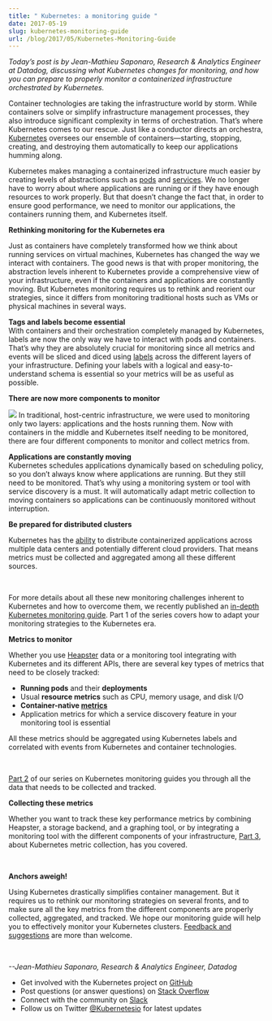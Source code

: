 ```yaml
---
title: " Kubernetes: a monitoring guide "
date: 2017-05-19
slug: kubernetes-monitoring-guide
url: /blog/2017/05/Kubernetes-Monitoring-Guide
---
```

_Today’s post is by Jean-Mathieu Saponaro, Research & Analytics Engineer at Datadog, discussing what Kubernetes changes for monitoring, and how you can prepare to properly monitor a containerized infrastructure orchestrated by Kubernetes._  


Container technologies are taking the infrastructure world by storm. While containers solve or simplify infrastructure management processes, they also introduce significant complexity in terms of orchestration. That’s where Kubernetes comes to our rescue. Just like a conductor directs an orchestra, [Kubernetes](/docs/concepts/overview/what-is-kubernetes/) oversees our ensemble of containers—starting, stopping, creating, and destroying them automatically to keep our applications humming along.  

Kubernetes makes managing a containerized infrastructure much easier by creating levels of abstractions such as [pods](/docs/concepts/workloads/pods/pod/) and [services](/docs/concepts/services-networking/service/). We no longer have to worry about where applications are running or if they have enough resources to work properly. But that doesn’t change the fact that, in order to ensure good performance, we need to monitor our applications, the containers running them, and Kubernetes itself.  

**Rethinking monitoring for the Kubernetes era**  

Just as containers have completely transformed how we think about running services on virtual machines, Kubernetes has changed the way we interact with containers. The good news is that with proper monitoring, the abstraction levels inherent to Kubernetes provide a comprehensive view of your infrastructure, even if the containers and applications are constantly moving. But Kubernetes monitoring requires us to rethink and reorient our strategies, since it differs from monitoring traditional hosts such as VMs or physical machines in several ways.  

**Tags and labels become essential**  
With containers and their orchestration completely managed by Kubernetes, labels are now the only way we have to interact with pods and containers. That’s why they are absolutely crucial for monitoring since all metrics and events will be sliced and diced using [labels](/docs/concepts/overview/working-with-objects/labels/) across the different layers of your infrastructure. Defining your labels with a logical and easy-to-understand schema is essential so your metrics will be as useful as possible.  

**There are now more components to monitor**  

[![](https://lh5.googleusercontent.com/tN8tzKcXWAFWF0TD9u9UkTFJakHsrdjtRx56WiF75UYwMKu8teFyr6LpLGjpuOWSr52M-l3do5r3a6VWi6VwhRWuaquCpGty8ksI585D9YuCL3t7DAcItJUwW6mlrM2jUw_jVq6A)](https://lh5.googleusercontent.com/tN8tzKcXWAFWF0TD9u9UkTFJakHsrdjtRx56WiF75UYwMKu8teFyr6LpLGjpuOWSr52M-l3do5r3a6VWi6VwhRWuaquCpGty8ksI585D9YuCL3t7DAcItJUwW6mlrM2jUw_jVq6A)
In traditional, host-centric infrastructure, we were used to monitoring only two layers: applications and the hosts running them. Now with containers in the middle and Kubernetes itself needing to be monitored, there are four different components to monitor and collect metrics from.  

**Applications are constantly moving**  
Kubernetes schedules applications dynamically based on scheduling policy, so you don’t always know where applications are running. But they still need to be monitored. That’s why using a monitoring system or tool with service discovery is a must. It will automatically adapt metric collection to moving containers so applications can be continuously monitored without interruption.  


**Be prepared for distributed clusters**

Kubernetes has the [ability](/docs/tasks/federation/federation-service-discovery/#hybrid-cloud-capabilities) to distribute containerized applications across multiple data centers and potentially different cloud providers. That means metrics must be collected and aggregated among all these different sources.&nbsp;

&nbsp;

For more details about all these new monitoring challenges inherent to Kubernetes and how to overcome them, we recently published an [in-depth Kubernetes monitoring guide](https://www.datadoghq.com/blog/monitoring-kubernetes-era/). Part 1 of the series covers how to adapt your monitoring strategies to the Kubernetes era.



**Metrics to monitor**



Whether you use [Heapster](https://github.com/kubernetes/heapster) data or a monitoring tool integrating with Kubernetes and its different APIs, there are several key types of metrics that need to be closely tracked:

- **Running pods** and their **deployments**
- Usual **resource metrics** such as CPU, memory usage, and disk I/O
- **Container-native [metrics](https://www.datadoghq.com/blog/monitoring-kubernetes-performance-metrics/)**
- Application metrics for which a service discovery feature in your monitoring tool is essential&nbsp;

All these metrics should be aggregated using Kubernetes labels and correlated with events from Kubernetes and container technologies.

&nbsp;

[Part 2](https://www.datadoghq.com/blog/monitoring-kubernetes-performance-metrics/) of our series on Kubernetes monitoring guides you through all the data that needs to be collected and tracked.



**Collecting these metrics**



Whether you want to track these key performance metrics by combining Heapster, a storage backend, and a graphing tool, or by integrating a monitoring tool with the different components of your infrastructure, [Part 3](https://www.datadoghq.com/blog/monitoring-kubernetes-with-datadog/), about Kubernetes metric collection, has you covered.

&nbsp;

**Anchors aweigh!**



Using Kubernetes drastically simplifies container management. But it requires us to rethink our monitoring strategies on several fronts, and to make sure all the key metrics from the different components are properly collected, aggregated, and tracked. We hope our monitoring guide will help you to effectively monitor your Kubernetes clusters. [Feedback and suggestions](https://github.com/DataDog/the-monitor) are more than welcome.

&nbsp;



_--Jean-Mathieu Saponaro, Research & Analytics Engineer, Datadog_



- Get involved with the Kubernetes project on [GitHub](https://github.com/kubernetes/kubernetes)&nbsp;
- Post questions (or answer questions) on [Stack Overflow](https://stackoverflow.com/questions/tagged/kubernetes)&nbsp;
- Connect with the community on [Slack](https://slack.k8s.io/)
- Follow us on Twitter [@Kubernetesio](https://twitter.com/kubernetesio) for latest updates
